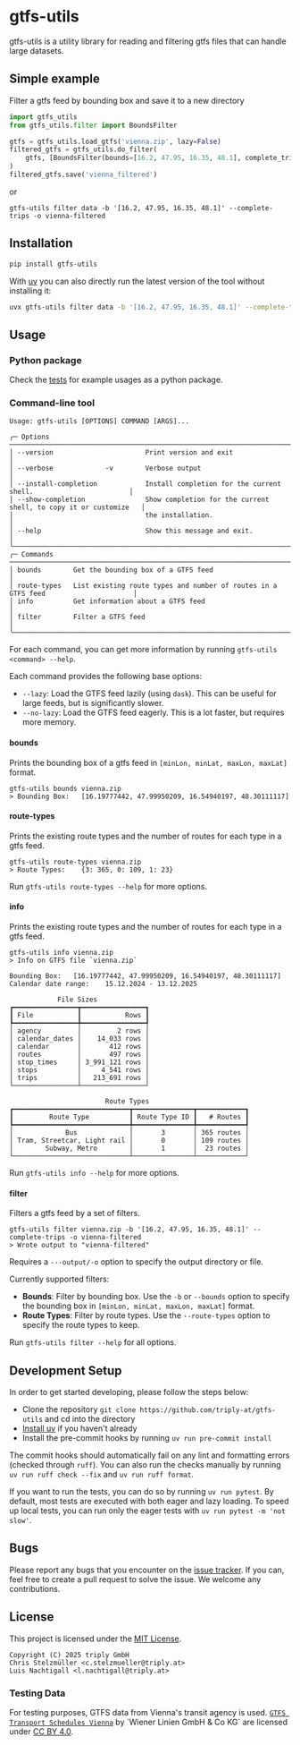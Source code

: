 # gtfs-utils

gtfs-utils is a utility library for reading and filtering gtfs files that can handle large datasets.

## Simple example

Filter a gtfs feed by bounding box and save it to a new directory

```python
import gtfs_utils
from gtfs_utils.filter import BoundsFilter

gtfs = gtfs_utils.load_gtfs('vienna.zip', lazy=False)
filtered_gtfs = gtfs_utils.do_filter(
    gtfs, [BoundsFilter(bounds=[16.2, 47.95, 16.35, 48.1], complete_trips=True)]
)
filtered_gtfs.save('vienna_filtered')
```

or 

```shell
gtfs-utils filter data -b '[16.2, 47.95, 16.35, 48.1]' --complete-trips -o vienna-filtered
```

## Installation

```bash
pip install gtfs-utils
```

With [uv](https://docs.astral.sh/uv) you can also directly run the latest version of the tool without installing it:

```bash
uvx gtfs-utils filter data -b '[16.2, 47.95, 16.35, 48.1]' --complete-trips -o vienna-filtered
```

## Usage

### Python package

Check the [tests](tests) for example usages as a python package.

### Command-line tool

```
Usage: gtfs-utils [OPTIONS] COMMAND [ARGS]...

╭─ Options ────────────────────────────────────────────────────────────────────────────────────────╮
│ --version                       Print version and exit                                           │
│ --verbose             -v        Verbose output                                                   │
│ --install-completion            Install completion for the current shell.                        │
│ --show-completion               Show completion for the current shell, to copy it or customize   │
│                                 the installation.                                                │
│ --help                          Show this message and exit.                                      │
╰──────────────────────────────────────────────────────────────────────────────────────────────────╯
╭─ Commands ───────────────────────────────────────────────────────────────────────────────────────╮
│ bounds        Get the bounding box of a GTFS feed                                                │
│ route-types   List existing route types and number of routes in a GTFS feed                      │
│ info          Get information about a GTFS feed                                                  │
│ filter        Filter a GTFS feed                                                                 │
╰──────────────────────────────────────────────────────────────────────────────────────────────────╯
```

For each command, you can get more information by running `gtfs-utils <command> --help`.

Each command provides the following base options:

- `--lazy`: Load the GTFS feed lazily (using `dask`). This can be useful for large feeds, but is significantly slower.
- `--no-lazy`: Load the GTFS feed eagerly. This is a lot faster, but requires more memory.

#### bounds

Prints the bounding box of a gtfs feed in `[minLon, minLat, maxLon, maxLat]` format.

```shell
gtfs-utils bounds vienna.zip
> Bounding Box:   [16.19777442, 47.99950209, 16.54940197, 48.30111117]
```

#### route-types

Prints the existing route types and the number of routes for each type in a gtfs feed.

```shell
gtfs-utils route-types vienna.zip
> Route Types:    {3: 365, 0: 109, 1: 23}
```

Run `gtfs-utils route-types --help` for more options.

#### info

Prints the existing route types and the number of routes for each type in a gtfs feed.

```shell
gtfs-utils info vienna.zip
> Info on GTFS file `vienna.zip`

Bounding Box:   [16.19777442, 47.99950209, 16.54940197, 48.30111117]
Calendar date range:    15.12.2024 - 13.12.2025

            File Sizes
┏━━━━━━━━━━━━━━━━┳━━━━━━━━━━━━━━━━┓
┃ File           ┃           Rows ┃
┡━━━━━━━━━━━━━━━━╇━━━━━━━━━━━━━━━━┩
│ agency         │         2 rows │
│ calendar_dates │    14_033 rows │
│ calendar       │       412 rows │
│ routes         │       497 rows │
│ stop_times     │ 3_991_121 rows │
│ stops          │     4_541 rows │
│ trips          │   213_691 rows │
└────────────────┴────────────────┘

                        Route Types
┏━━━━━━━━━━━━━━━━━━━━━━━━━━━━━┳━━━━━━━━━━━━━━━┳━━━━━━━━━━━━┓
┃         Route Type          ┃ Route Type ID ┃   # Routes ┃
┡━━━━━━━━━━━━━━━━━━━━━━━━━━━━━╇━━━━━━━━━━━━━━━╇━━━━━━━━━━━━┩
│             Bus             │       3       │ 365 routes │
│ Tram, Streetcar, Light rail │       0       │ 109 routes │
│        Subway, Metro        │       1       │  23 routes │
└─────────────────────────────┴───────────────┴────────────┘
```

Run `gtfs-utils info --help` for more options.

#### filter

Filters a gtfs feed by a set of filters.

```shell
gtfs-utils filter vienna.zip -b '[16.2, 47.95, 16.35, 48.1]' --complete-trips -o vienna-filtered
> Wrote output to "vienna-filtered"
```

Requires a `---output/-o` option to specify the output directory or file.

Currently supported filters:

- **Bounds**: Filter by bounding box. Use the `-b` or `--bounds` option to specify the bounding box in `[minLon, minLat, maxLon, maxLat]` format.
- **Route Types**: Filter by route types. Use the `--route-types` option to specify the route types to keep.

Run `gtfs-utils filter --help` for all options.

## Development Setup

In order to get started developing, please follow the steps below:

- Clone the repository `git clone https://github.com/triply-at/gtfs-utils` and cd into the directory
- [Install uv](https://docs.astral.sh/uv/getting-started/installation/) if you haven't already
- Install the pre-commit hooks by running `uv run pre-commit install`

The commit hooks should automatically fail on any lint and formatting errors (checked through `ruff`).
You can also run the checks manually by running `uv run ruff check --fix` and `uv run ruff format`.

If you want to run the tests, you can do so by running `uv run pytest`.
By default, most tests are executed with both eager and lazy loading. 
To speed up local tests, you can run only the eager tests with  `uv run pytest -m 'not slow'`.


## Bugs

Please report any bugs that you encounter on the [issue tracker](https://github.com/triply-at/gtfs-utils/issues).
If you can, feel free to create a pull request to solve the issue. We welcome any contributions.

## License 

This project is licensed under the [MIT License](LICENSE).

```
Copyright (C) 2025 triply GmbH
Chris Stelzmüller <c.stelzmueller@triply.at>
Luis Nachtigall <l.nachtigall@triply.at>
```

### Testing Data

For testing purposes, GTFS data from Vienna's transit agency is used. [`GTFS Transport Schedules Vienna`]([https://data.gv.at/](https://www.data.gv.at/katalog/dataset/ab4a73b6-1c2d-42e1-b4d9-049e04889cf0)) by `Wiener Linien GmbH & Co KG` are licensed under [CC BY 4.0](https://creativecommons.org/licenses/by/4.0/).